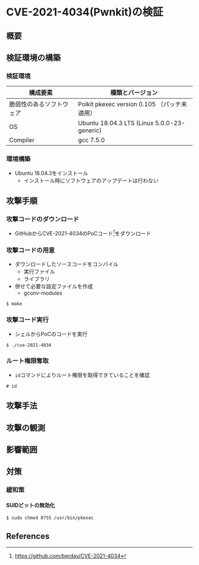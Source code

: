 # CVE-2021-4034(Pwnkit)の検証

## 概要

## 検証環境の構築

### 検証環境

| 構成要素 | 種類とバージョン |
|-|-|
| 脆弱性のあるソフトウェア | Polkit pkexec version 0.105 （パッチ未適用） |
| OS | Ubuntu 18.04.3 LTS (Linux 5.0.0-23-generic) |
| Compiler | gcc 7.5.0 |

### 環境構築

* Ubuntu 18.04.3をインストール
  * インストール時にソフトウェアのアップデートは行わない

## 攻撃手順

### 攻撃コードのダウンロード

* GitHubからCVE-2021-4034のPoCコード[^berdav/CVE-2021-4034]をダウンロード

### 攻撃コードの用意

* ダウンロードしたソースコードをコンパイル
  * 実行ファイル
  * ライブラリ
* 併せて必要な設定ファイルを作成
  * gconv-modules

```shell
$ make
```

### 攻撃コード実行

* シェルからPoCのコードを実行

```shell
$ ./cve-2021-4034
```

### ルート権限奪取

* `id`コマンドによりルート権限を取得できていることを確認

```shell
# id
```

[^berdav/CVE-2021-4034]: https://github.com/berdav/CVE-2021-4034

## 攻撃手法

## 攻撃の観測

## 影響範囲

## 対策

### 緩和策

#### SUIDビットの無効化

```shell
$ sudo chmod 0755 /usr/bin/pkexec
```

## References
